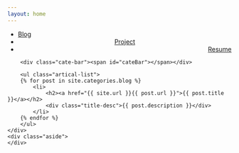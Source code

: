 ```yaml
---
layout: home
---
```


<div class="index-content blog">
    <div class="section">
        <ul class="artical-cate">
           <!-- {% include catalog.md %} -->
            <li class="on" ><a href="{{ site.url }}"><span>Blog</span></a></li>
 <li  style="text-align:center"><a href="{{ site.url }}/project"><span>Project</span></a></li>
 <li style="text-align:right"><a href="{{site.url}}" ><span>Resume</span></a></li>
        </ul>

        <div class="cate-bar"><span id="cateBar"></span></div>

        <ul class="artical-list">
        {% for post in site.categories.blog %}
            <li>
                <h2><a href="{{ site.url }}{{ post.url }}">{{ post.title }}</a></h2>
                <div class="title-desc">{{ post.description }}</div>
            </li>
        {% endfor %}
        </ul>
    </div>
    <div class="aside">
    </div>
    
</div>

